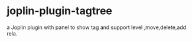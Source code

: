 # joplin-plugin-tagtree
a Joplin plugin with panel to show tag and support level ,move,delete,add rela.

